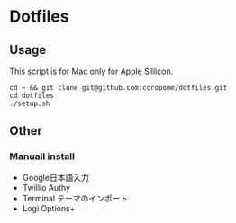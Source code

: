 # Dotfiles

## Usage

This script is for Mac only for Apple Sillicon.

```
cd ~ && git clone git@github.com:coropome/dotfiles.git
cd dotfiles
./setup.sh
```

## Other

### Manuall install

- Google日本語入力
- Twillio Authy
- Terminal テーマのインポート
- Logi Options+